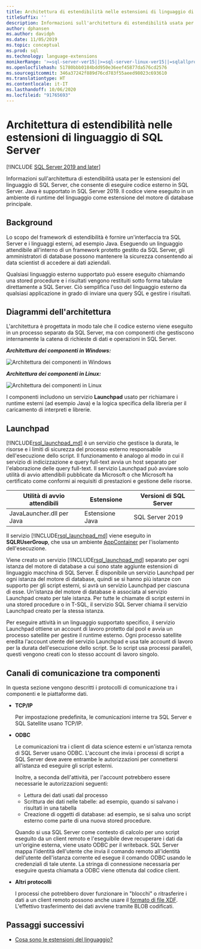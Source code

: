 ```yaml
---
title: Architettura di estendibilità nelle estensioni di linguaggio di SQL Server
titleSuffix: ''
description: Informazioni sull'architettura di estendibilità usata per le estensioni del linguaggio di SQL Server, che consente di eseguire codice esterno in SQL Server. Java è supportato in SQL Server 2019. Il codice viene eseguito in un ambiente di runtime del linguaggio come estensione del motore di database principale.
author: dphansen
ms.author: davidph
ms.date: 11/05/2019
ms.topic: conceptual
ms.prod: sql
ms.technology: language-extensions
monikerRange: '>=sql-server-ver15||>=sql-server-linux-ver15||=sqlallproducts-allversions'
ms.openlocfilehash: 51780bbb0184bdd950e36eef45877da576cd2576
ms.sourcegitcommit: 346a37242f889d76cd783f55aeed98023c693610
ms.translationtype: HT
ms.contentlocale: it-IT
ms.lasthandoff: 10/06/2020
ms.locfileid: "91765693"
---
```

# <a name="extensibility-architecture-in-sql-server-language-extensions"></a>Architettura di estendibilità nelle estensioni di linguaggio di SQL Server

[!INCLUDE [SQL Server 2019 and later](../../includes/applies-to-version/sqlserver2019.md)]

Informazioni sull'architettura di estendibilità usata per le estensioni del linguaggio di SQL Server, che consente di eseguire codice esterno in SQL Server. Java è supportato in SQL Server 2019. Il codice viene eseguito in un ambiente di runtime del linguaggio come estensione del motore di database principale.

## <a name="background"></a>Background

Lo scopo del framework di estendibilità è fornire un'interfaccia tra SQL Server e i linguaggi esterni, ad esempio Java. Eseguendo un linguaggio attendibile all'interno di un framework protetto gestito da SQL Server, gli amministratori di database possono mantenere la sicurezza consentendo ai data scientist di accedere ai dati aziendali.

<!-- We need to get a diagram like the one below.
The following diagram visually describes opportunities and benefits of the extensible architecture.

  ![Goals of integration with SQL Server](../media/ml-service-value-add.png "Machine Learning Services Value Add")
-->

Qualsiasi linguaggio esterno supportato può essere eseguito chiamando una stored procedure e i risultati vengono restituiti sotto forma tabulare direttamente a SQL Server. Ciò semplifica l'uso del linguaggio esterno da qualsiasi applicazione in grado di inviare una query SQL e gestire i risultati.

## <a name="architecture-diagrams"></a>Diagrammi dell'architettura

L'architettura è progettata in modo tale che il codice esterno viene eseguito in un processo separato da SQL Server, ma con componenti che gestiscono internamente la catena di richieste di dati e operazioni in SQL Server. 
  
  ***Architettura dei componenti in Windows:***

  ![Architettura dei componenti in Windows](../media/generic-architecture-windows.png "Architettura dei componenti in Windows")
  
  ***Architettura dei componenti in Linux:***
  
  ![Architettura dei componenti in Linux](../media/generic-architecture-linux.png "Architettura dei componenti in Linux")
  
I componenti includono un servizio **Launchpad** usato per richiamare i runtime esterni (ad esempio Java) e la logica specifica della libreria per il caricamento di interpreti e librerie.

<a name="launchpad"></a>

## <a name="launchpad"></a>Launchpad

[!INCLUDE[rsql_launchpad_md](../../includes/rsql-launchpad-md.md)] è un servizio che gestisce la durata, le risorse e i limiti di sicurezza del processo esterno responsabile dell'esecuzione dello script. Il funzionamento è analogo al modo in cui il servizio di indicizzazione e query full-text avvia un host separato per l'elaborazione delle query full-text. Il servizio Launchpad può avviare solo utilità di avvio attendibili pubblicate da Microsoft o che Microsoft ha certificato come conformi ai requisiti di prestazioni e gestione delle risorse.

| Utilità di avvio attendibili | Estensione | Versioni di SQL Server |
|-------------------|-----------|---------------------|
| JavaLauncher.dll per Java | Estensione Java | SQL Server 2019 |

Il servizio [!INCLUDE[rsql_launchpad_md](../../includes/rsql-launchpad-md.md)] viene eseguito in **SQLRUserGroup**, che usa un ambiente [AppContainer](/windows/desktop/secauthz/appcontainer-isolation) per l'isolamento dell'esecuzione.

Viene creato un servizio [!INCLUDE[rsql_launchpad_md](../../includes/rsql-launchpad-md.md)] separato per ogni istanza del motore di database a cui sono state aggiunte estensioni di linguaggio macchina di SQL Server. È disponibile un servizio Launchpad per ogni istanza del motore di database, quindi se si hanno più istanze con supporto per gli script esterni, si avrà un servizio Launchpad per ciascuna di esse. Un'istanza del motore di database è associata al servizio Launchpad creato per tale istanza. Per tutte le chiamate di script esterni in una stored procedure o in T-SQL, il servizio SQL Server chiama il servizio Launchpad creato per la stessa istanza.

Per eseguire attività in un linguaggio supportato specifico, il servizio Launchpad ottiene un account di lavoro protetto dal pool e avvia un processo satellite per gestire il runtime esterno. Ogni processo satellite eredita l'account utente del servizio Launchpad e usa tale account di lavoro per la durata dell'esecuzione dello script. Se lo script usa processi paralleli, questi vengono creati con lo stesso account di lavoro singolo.

## <a name="communication-channels-between-components"></a>Canali di comunicazione tra componenti

In questa sezione vengono descritti i protocolli di comunicazione tra i componenti e le piattaforme dati.

+ **TCP/IP**

  Per impostazione predefinita, le comunicazioni interne tra SQL Server e SQL Satellite usano TCP/IP.

+ **ODBC**

  Le comunicazioni tra i client di data science esterni e un'istanza remota di SQL Server usano ODBC. L'account che invia i processi di script a SQL Server deve avere entrambe le autorizzazioni per connettersi all'istanza ed eseguire gli script esterni.

  Inoltre, a seconda dell'attività, per l'account potrebbero essere necessarie le autorizzazioni seguenti:

  + Lettura dei dati usati dal processo
  + Scrittura dei dati nelle tabelle: ad esempio, quando si salvano i risultati in una tabella
  + Creazione di oggetti di database: ad esempio, se si salva uno script esterno come parte di una nuova stored procedure.

  Quando si usa SQL Server come contesto di calcolo per uno script eseguito da un client remoto e l'eseguibile deve recuperare i dati da un'origine esterna, viene usato ODBC per il writeback. SQL Server mappa l'identità dell'utente che invia il comando remoto all'identità dell'utente dell'istanza corrente ed esegue il comando ODBC usando le credenziali di tale utente. La stringa di connessione necessaria per eseguire questa chiamata a ODBC viene ottenuta dal codice client.

+ **Altri protocolli**

  I processi che potrebbero dover funzionare in "blocchi" o ritrasferire i dati a un client remoto possono anche usare il [formato di file XDF](/machine-learning-server/r/concept-what-is-xdf). L'effettivo trasferimento dei dati avviene tramite BLOB codificati.

## <a name="next-steps"></a>Passaggi successivi

+ [Cosa sono le estensioni del linguaggio?](../language-extensions-overview.md)